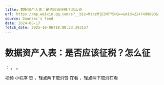 ```yaml
---
title: 数据资产入表：是否应该征税？怎么征
url: https://mp.weixin.qq.com/s?__biz=MzkzMjE5MTY5NQ==&mid=2247499893&idx=2&sn=d9d41a466c3ae53bf90f933eefa6ed2f
source: Doonsec's feed
date: 2024-08-17
fetch_date: 2025-10-06T18:00:33.393157
---
```


# 数据资产入表：是否应该征税？怎么征

：
，
。

视频
小程序
赞
，轻点两下取消赞
在看
，轻点两下取消在看